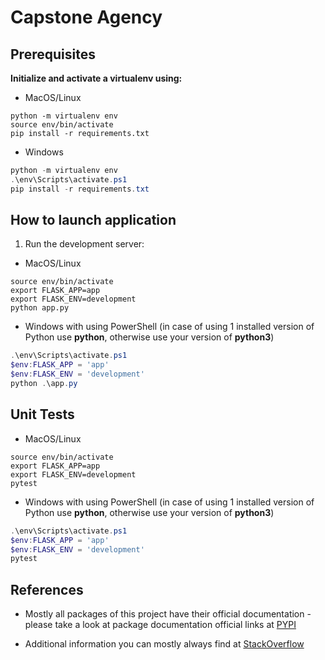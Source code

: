 # Capstone Agency

## Prerequisites

**Initialize and activate a virtualenv using:**

- MacOS/Linux

```shell
python -m virtualenv env
source env/bin/activate
pip install -r requirements.txt
```

- Windows

```powershell
python -m virtualenv env
.\env\Scripts\activate.ps1
pip install -r requirements.txt
```

## How to launch application

1. Run the development server:

- MacOS/Linux

```shell
source env/bin/activate
export FLASK_APP=app
export FLASK_ENV=development
python app.py
```

- Windows with using PowerShell (in case of using 1 installed version of Python use **python**, otherwise use your version of **python3**)

```powershell
.\env\Scripts\activate.ps1
$env:FLASK_APP = 'app'
$env:FLASK_ENV = 'development'
python .\app.py
```

## Unit Tests

- MacOS/Linux

```shell
source env/bin/activate
export FLASK_APP=app
export FLASK_ENV=development
pytest
```

- Windows with using PowerShell (in case of using 1 installed version of Python use **python**, otherwise use your version of **python3**)

```powershell
.\env\Scripts\activate.ps1
$env:FLASK_APP = 'app'
$env:FLASK_ENV = 'development'
pytest
```

## References

- Mostly all packages of this project have their official documentation - please take a look at package documentation official links at [PYPI](https://pypi.org/)

- Additional information you can mostly always find at [StackOverflow](https://stackoverflow.com/)
